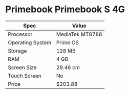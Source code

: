 # Primebook Primebook S 4G

| Spec | Value |
|---|---|
| Processor | MediaTek MT8788 |
| Operating System | Prime OS |
| Storage | 128 MB |
| RAM | 4 GB |
| Screen Size | 29.46 cm |
| Touch Screen | No |
| Price | $203.88 |
